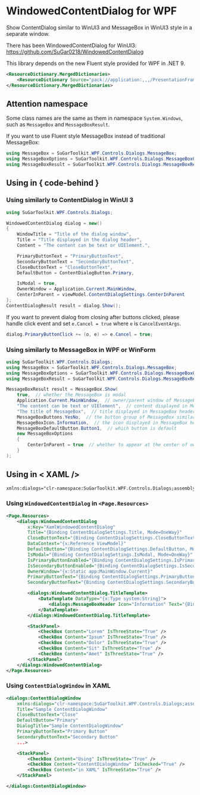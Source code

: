 # WindowedContentDialog for WPF

Show ContentDialog similar to WinUI3 and MessageBox in WinUI3 style in a separate window.

There has been WindowedContentDialog for WinUI3: https://github.com/SuGar0218/WindowedContentDialog

This library depends on the new Fluent style provided for WPF in .NET 9.

``` xml
<ResourceDictionary.MergedDictionaries>
    <ResourceDictionary Source="pack://application:,,,/PresentationFramework.Fluent;component/Themes/Fluent.xaml" />
</ResourceDictionary.MergedDictionaries>
```

## Attention namespace

Some class names are the same as them in namespace ```System.Windows```, such as ```MessageBox``` and ```MessageBoxResult```.

If you want to use Fluent style MessageBox instead of traditional MessageBox:

``` C#
using MessageBox = SuGarToolkit.WPF.Controls.Dialogs.MessageBox;
using MessageBoxOptions = SuGarToolkit.WPF.Controls.Dialogs.MessageBoxOptions;
using MessageBoxResult = SuGarToolkit.WPF.Controls.Dialogs.MessageBoxResult;
```

## Using in { code-behind }

### Using similarly to ContentDialog in WinUI 3

``` C#
using SuGarToolkit.WPF.Controls.Dialogs;

WindowedContentDialog dialog = new()
{
    WindowTitle = "Title of the dialog window",
    Title = "Title displayed in the dialog header",
    Content = "The content can be text or UIElement.",

    PrimaryButtonText = "PrimaryButtonText",
    SecondaryButtonText = "SecondaryButtonText",
    CloseButtonText = "CloseButtonText",
    DefaultButton = ContentDialogButton.Primary,

    IsModal = true,
    OwnerWindow = Application.Current.MainWindow,
    CenterInParent = viewModel.ContentDialogSettings.CenterInParent
};
ContentDialogResult result = dialog.Show();
```

If you want to prevent dialog from closing after buttons clicked, please handle click event and set ```e.Cancel = true``` where ```e``` is ```CancelEventArgs```.

``` C#
dialog.PrimaryButtonClick += (o, e) => e.Cancel = true;
```

### Using similarly to MessageBox in WPF or WinForm

``` C#
using SuGarToolkit.WPF.Controls.Dialogs;
using MessageBox = SuGarToolkit.WPF.Controls.Dialogs.MessageBox;
using MessageBoxOptions = SuGarToolkit.WPF.Controls.Dialogs.MessageBoxOptions;
using MessageBoxResult = SuGarToolkit.WPF.Controls.Dialogs.MessageBoxResult;

MessageBoxResult result = MessageBox.Show(
    true,  // whether the MessageBox is modal
    Application.Current.MainWindow,  // owner/parent window of MessageBox
    "The content can be text or UIElement",  // content displayed in MessageBox body
    "The title of MessageBox",  // title displayed in MessageBox header
    MessageBoxButtons.YesNo,  // the button group of MessageBox similar to WinForm
    MessageBoxIcon.Information,  // the icon displayed in MessageBox header
    MessageBoxDefaultButton.Button1,  // which button is default
    new MessageBoxOptions
    {
        CenterInParent = true  // whether to appear at the center of owner/parent window
    }
);
```

## Using in < XAML />

``` xml
xmlns:dialogs="clr-namespace:SuGarToolkit.WPF.Controls.Dialogs;assembly=SuGarToolkit.WPF.Controls.Dialogs"
```

### Using ```WindowedContentDialog``` in ```<Page.Resources>```

``` xml
<Page.Resources>
    <dialogs:WindowedContentDialog
        x:Key="XamlWindowedContentDialog"
        Title="{Binding ContentDialogSettings.Title, Mode=OneWay}"
        CloseButtonText="{Binding ContentDialogSettings.CloseButtonText, Mode=OneWay}"
        DataContext="{x:Reference ViewModel}"
        DefaultButton="{Binding ContentDialogSettings.DefaultButton, Mode=OneWay}"
        IsModal="{Binding ContentDialogSettings.IsModal, Mode=OneWay}"
        IsPrimaryButtonEnabled="{Binding ContentDialogSettings.IsPrimaryButtonEnabled, Mode=OneWay}"
        IsSecondaryButtonEnabled="{Binding ContentDialogSettings.IsSecondaryButtonEnabled, Mode=OneWay}"
        OwnerWindow="{x:Static app:MainWindow.Current}"
        PrimaryButtonText="{Binding ContentDialogSettings.PrimaryButtonText, Mode=OneWay}"
        SecondaryButtonText="{Binding ContentDialogSettings.SecondaryButtonText, Mode=OneWay}">

        <dialogs:WindowedContentDialog.TitleTemplate>
            <DataTemplate DataType="{x:Type system:String}">
                <dialogs:MessageBoxHeader Icon="Information" Text="{Binding}" />
            </DataTemplate>
        </dialogs:WindowedContentDialog.TitleTemplate>

        <StackPanel>
            <CheckBox Content="Lorem" IsThreeState="True" />
            <CheckBox Content="Ipsum" IsThreeState="True" />
            <CheckBox Content="Dolor" IsThreeState="True" />
            <CheckBox Content="Sit" IsThreeState="True" />
            <CheckBox Content="Amet" IsThreeState="True" />
        </StackPanel>
    </dialogs:WindowedContentDialog>
</Page.Resources>
```

### Using ```ContentDialogWindow``` in XAML

``` xml
<dialogs:ContentDialogWindow
    xmlns:dialogs="clr-namespace:SuGarToolkit.WPF.Controls.Dialogs;assembly=SuGarToolkit.WPF.Controls.Dialogs"
    Title="Sample ContentDialogWindow"
    CloseButtonText="Close"
    DefaultButton="Primary"
    DialogTitle="Sample ContentDialogWindow"
    PrimaryButtonText="Primary Button"
    SecondaryButtonText="Secondary Button"
    ...>

    <StackPanel>
        <CheckBox Content="Using" IsThreeState="True" />
        <CheckBox Content="ContentDialogWindow" IsChecked="True" />
        <CheckBox Content="in XAML" IsThreeState="True" />
    </StackPanel>

</dialogs:ContentDialogWindow>

```